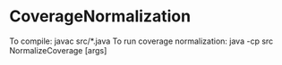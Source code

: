 # CoverageNormalization

To compile: javac src/*.java
To run coverage normalization: java -cp src NormalizeCoverage [args]
